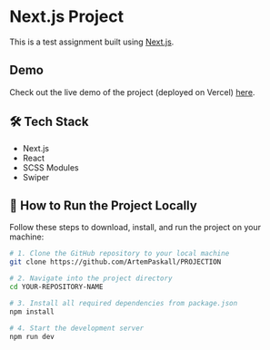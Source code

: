 # Next.js Project

This is a test assignment built using [Next.js](https://nextjs.org/).

## Demo

Check out the live demo of the project (deployed on Vercel) [here](https://projection-zeta.vercel.app).

## 🛠 Tech Stack

- Next.js
- React
- SCSS Modules
- Swiper

## 🚀 How to Run the Project Locally

Follow these steps to download, install, and run the project on your machine:

```bash
# 1. Clone the GitHub repository to your local machine
git clone https://github.com/ArtemPaskall/PROJECTION

# 2. Navigate into the project directory
cd YOUR-REPOSITORY-NAME

# 3. Install all required dependencies from package.json
npm install

# 4. Start the development server
npm run dev
```

